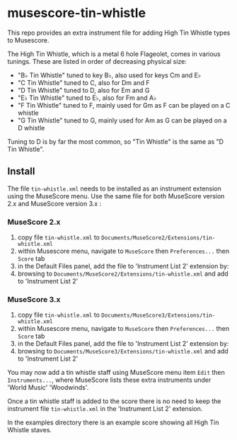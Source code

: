 # musescore-tin-whistle
This repo provides an extra instrument file for adding High Tin Whistle types to Musescore.

The High Tin Whistle, which is a metal 6 hole Flageolet, comes in various tunings. These are
listed in order of decreasing physical size:
* "B♭ Tin Whistle" tuned to key B♭, also used for keys Cm and E♭
* "C Tin Whistle" tuned to C, also for Dm and F
* "D Tin Whistle" tuned to D, also for Em and G
* "E♭ Tin Whistle" tuned to E♭, also for Fm and A♭
* "F Tin Whistle" tuned to F, mainly used for Gm as F can be played on a C whistle
* "G Tin Whistle" tuned to G, mainly used for Am as G can be played on a D whistle

Tuning to D is by far the most common, so "Tin Whistle" is the same as "D Tin Whistle".

## Install
The file `tin-whistle.xml` needs to be installed as an instrument extension using the MuseScore
menu. Use the same file for both MuseScore version 2.x and MuseScore version 3.x :

### MuseScore 2.x
1. copy file `tin-whistle.xml` to `Documents/MuseScore2/Extensions/tin-whistle.xml`
2. within Musescore menu, navigate to `MuseScore` then `Preferences...` then `Score` tab
3. in the Default Files panel, add the file to 'Instrument List 2' extension by:
4. browsing to `Documents/MuseScore2/Extensions/tin-whistle.xml` and add to 'Instrument List 2'

### MuseScore 3.x
1. copy file `tin-whistle.xml` to `Documents/MuseScore3/Extensions/tin-whistle.xml`
2. within Musescore menu, navigate to `MuseScore` then `Preferences...` then `Score` tab
3. in the Default Files panel, add the file to 'Instrument List 2' extension by:
4. browsing to `Documents/MuseScore3/Extensions/tin-whistle.xml` and add to 'Instrument List 2'

You may now add a tin whistle staff using MuseScore menu item `Edit` then `Instruments...`, 
where MuseScore lists these extra instruments under 'World Music' 'Woodwinds'.

Once a tin whistle staff is added to the score there is no need to keep the instrument
file `tin-whistle.xml` in the 'Instrument List 2' extension.

In the examples directory there is an example score showing all High Tin Whistle staves.
